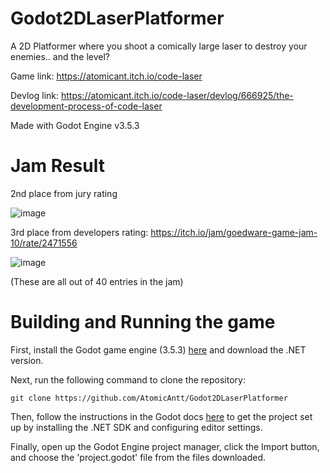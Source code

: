 # Godot2DLaserPlatformer
A 2D Platformer where you shoot a comically large laser to destroy your enemies.. and the level?

Game link: https://atomicant.itch.io/code-laser

Devlog link: https://atomicant.itch.io/code-laser/devlog/666925/the-development-process-of-code-laser

Made with Godot Engine v3.5.3

# Jam Result

2nd place from jury rating

![image](https://github.com/AtomicAntt/Godot2DLaserPlatformer/assets/89709922/0be4a1b0-d692-4252-8abb-960ac3de05c8)

3rd place from developers rating: https://itch.io/jam/goedware-game-jam-10/rate/2471556

![image](https://github.com/AtomicAntt/Godot2DLaserPlatformer/assets/89709922/7ac15fa9-72cf-4d52-aa72-ea046f33d099)

(These are all out of 40 entries in the jam)

# Building and Running the game

First, install the Godot game engine (3.5.3) [here](https://godotengine.org/download/archive/3.5.3-stable/) and download the .NET version.

Next, run the following command to clone the repository:
```
git clone https://github.com/AtomicAntt/Godot2DLaserPlatformer
```

Then, follow the instructions in the Godot docs [here](https://docs.godotengine.org/en/3.5/tutorials/scripting/c_sharp/c_sharp_basics.html) to get the project set up by installing the .NET SDK and configuring editor settings.

Finally, open up the Godot Engine project manager, click the Import button, and choose the 'project.godot' file from the files downloaded.
